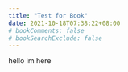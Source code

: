 ```yaml
---
title: "Test for Book"
date: 2021-10-18T07:38:22+08:00
# bookComments: false
# bookSearchExclude: false
---
```

hello im here
